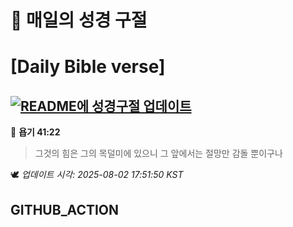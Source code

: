 # 🙏 매일의 성경 구절
# [Daily Bible verse]
## [![README에 성경구절 업데이트](https://github.com/DONGSUKA/first_test/actions/workflows/update-readme-bible.yml/badge.svg)](https://github.com/DONGSUKA/first_test/actions/workflows/update-readme-bible.yml)
<!-- START_BIBLE_VERSE -->
📖 **욥기 41:22**
> 그것의 힘은 그의 목덜미에 있으니 그 앞에서는 절망만 감돌 뿐이구나

🕊️ _업데이트 시각: 2025-08-02 17:51:50 KST_
  <!-- END_BIBLE_VERSE -->
## GITHUB_ACTION
